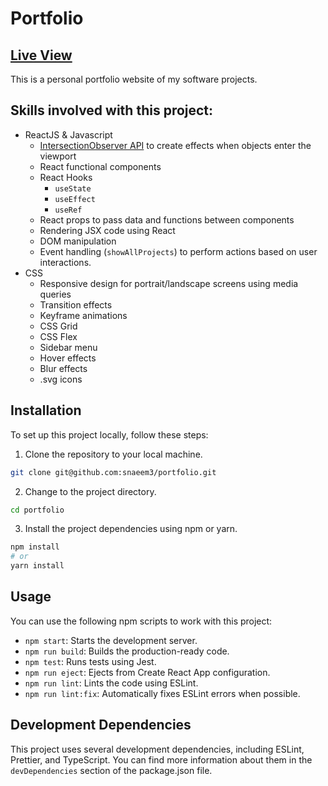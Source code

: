 # Portfolio

## [Live View](https://snaeem3.github.io/portfolio)

This is a personal portfolio website of my software projects.

## Skills involved with this project:

- ReactJS & Javascript
  - [IntersectionObserver API](https://developer.mozilla.org/en-US/docs/Web/API/Intersection_Observer_API) to create effects when objects enter the viewport
  - React functional components
  - React Hooks
    - `useState`
    - `useEffect`
    - `useRef`
  - React props to pass data and functions between components
  - Rendering JSX code using React
  - DOM manipulation
  - Event handling (`showAllProjects`) to perform actions based on user interactions.
- CSS
  - Responsive design for portrait/landscape screens using media queries
  - Transition effects
  - Keyframe animations
  - CSS Grid
  - CSS Flex
  - Sidebar menu
  - Hover effects
  - Blur effects
  - .svg icons

## Installation

To set up this project locally, follow these steps:

1. Clone the repository to your local machine.

```bash
git clone git@github.com:snaeem3/portfolio.git
```

2. Change to the project directory.

```bash
cd portfolio
```

3. Install the project dependencies using npm or yarn.

```bash
npm install
# or
yarn install
```

## Usage

You can use the following npm scripts to work with this project:

- `npm start`: Starts the development server.
- `npm run build`: Builds the production-ready code.
- `npm test`: Runs tests using Jest.
- `npm run eject`: Ejects from Create React App configuration.
- `npm run lint`: Lints the code using ESLint.
- `npm run lint:fix`: Automatically fixes ESLint errors when possible.

## Development Dependencies

This project uses several development dependencies, including ESLint, Prettier, and TypeScript. You can find more information about them in the `devDependencies` section of the package.json file.
